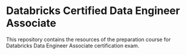 # Databricks Certified Data Engineer Associate

This repository contains the resources of the preparation course for Databricks Data Engineer Associate certification exam. 

